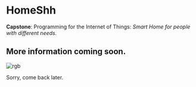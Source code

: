 # HomeShh

**Capstone**: Programming for the Internet of Things: *Smart Home for people with different needs.*

## More information coming soon.

![rgb](https://cloud.githubusercontent.com/assets/22894897/25677487/84b7980a-301c-11e7-9445-c3edd96d7a4c.gif)

Sorry, come back later.
